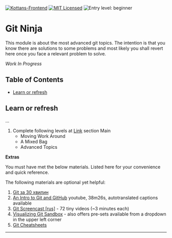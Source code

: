[![Kottans-Frontend][badge-kottans]][kottans-git]
[![MIT Licensed][badge-mit]][license]
![Entry level: beginner][badge-beginner]

# Git Ninja

This module is about the most advanced git topics.
The intention is that you know there are solutions
to some problems and most likely you shall revert
here once you face a relevant problem to solve.

_Work In Progress_

<!-- START doctoc generated TOC please keep comment here to allow auto update -->
<!-- DON'T EDIT THIS SECTION, INSTEAD RE-RUN doctoc TO UPDATE -->
## Table of Contents

- [Learn or refresh](#learn-or-refresh)

<!-- END doctoc generated TOC please keep comment here to allow auto update -->
<!-- generated with [DocToc](https://github.com/thlorenz/doctoc) -->


## Learn or refresh


...

1. Complete following levels at [Link](https://learngitbranching.js.org/) section Main
   - Moving Work Around
   - A Mixed Bag
   - Advanced Topics

**Extras**

You must have met the below materials. Listed here for your convenience
and quick reference.

The following materials are optional yet helpful:
1. [Git за 30 хвилин](https://codeguida.com/post/453)
1. [An Intro to Git and GitHub](https://www.youtube.com/watch?v=MJUJ4wbFm_A)
   youtube, 38m26s, autotranslated captions available
1. [Git Screencast [rus]](https://learn.javascript.ru/screencast/git) -
   72 tiny videos (~3 minutes each)
1. [Visualizing Git Sandbox](http://git-school.github.io/visualizing-git/) -
   also offers pre-sets available from a dropdown in the upper left corner
1. [Git Cheatsheets](https://services.github.com/on-demand/resources/cheatsheets/)

---

[badge-kottans]: https://img.shields.io/badge/%3D(%5E.%5E)%3D-git-yellow.svg
[kottans-git]: https://github.com/kottans/git-course

[badge-mit]: https://img.shields.io/badge/License-MIT-blue.svg
[license]: https://github.com/kottans/git-course/blob/master/LICENSE.md

[badge-beginner]: https://img.shields.io/badge/Entry%20level-beginner-brightgreen.svg
